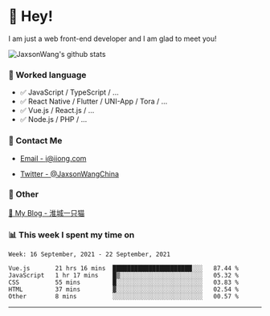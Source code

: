 # 👋 Hey!

I am just a web front-end developer and I am glad to meet you!

![JaxsonWang's github stats](https://github-readme-stats.vercel.app/api?username=JaxsonWang&&show_icons=true&&title_color=1abc9c&&icon_color=1abc9c)


### 📝 Worked language

- ✅ JavaScript / TypeScript / ...
- ✅ React Native / Flutter / UNI-App / Tora / ...
- ✅ Vue.js / React.js / ...
- ✅ Node.js / PHP / ...

### 📮 Contact Me

- [Email - i@iiong.com](mailto:i@iiong.com)

- [Twitter - @JaxsonWangChina](https://twitter.com/JaxsonWangChina)

### 🤪 Other

[📌 My Blog - 淮城一只猫](https://iiong.com)

### 📊 This week I spent my time on

<!--START_SECTION:waka-->
```text
Week: 16 September, 2021 - 22 September, 2021

Vue.js       21 hrs 16 mins  ██████████████████████░░░   87.44 % 
JavaScript   1 hr 17 mins    █▒░░░░░░░░░░░░░░░░░░░░░░░   05.32 % 
CSS          55 mins         █░░░░░░░░░░░░░░░░░░░░░░░░   03.83 % 
HTML         37 mins         ▓░░░░░░░░░░░░░░░░░░░░░░░░   02.54 % 
Other        8 mins          ░░░░░░░░░░░░░░░░░░░░░░░░░   00.57 % 
```
<!--END_SECTION:waka-->

---
